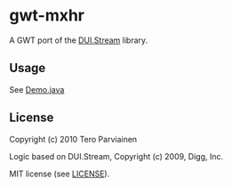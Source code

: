 # gwt-mxhr

A GWT port of the [DUI.Stream](http://github.com/digg/stream) library.

## Usage

See [Demo.java](http://github.com/teropa/gwt-mxhr/blob/master/src/teropa/mxhr/client/Demo.java)

## License

Copyright (c) 2010 Tero Parviainen

Logic based on DUI.Stream, Copyright (c) 2009, Digg, Inc.

MIT license (see [LICENSE](http://github.com/teropa/globetrotter/blob/master/LICENSE)).
